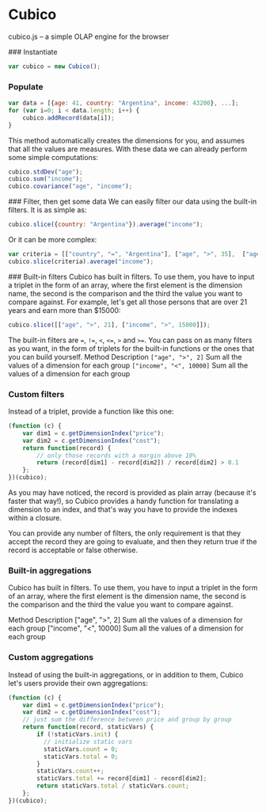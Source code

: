 Cubico
======

cubico.js – a simple OLAP engine for the browser

### Instantiate
```JavaScript
var cubico = new Cubico();
```

### Populate
```JavaScript
var data = [{age: 41, country: "Argentina", income: 43200}, ...];
for (var i=0; i < data.length; i++) {
    cubico.addRecord(data[i]);
}
```
This method automatically creates the dimensions for you, and assumes that all the values are measures. With these data we can already perform some simple computations:
```JavaScript
cubico.stdDev("age");
cubico.sum("income");
cubico.covariance("age", "income");
```

### Filter, then get some data
We can easily filter our data using the built-in filters. It is as simple as:
```JavaScript
cubico.slice({country: "Argentina"}).average("income");
```

Or it can be more complex:
```JavaScript
var criteria = [["country", "=", "Argentina"], ["age", ">", 35],  ["age", "<", 50], ["income", ">", 20000]];
cubico.slice(criteria).average("income");
```

### Built-in filters
Cubico has built in filters. To use them, you have to input a triplet in the form of an array, where the first element is the dimension name, the second is the comparison and the third the value you want to compare against.
For example, let's get all those persons that are over 21 years and earn more than $15000:
```JavaScript
cubico.slice([["age", ">", 21], ["income", ">", 15000]]);
```

The built-in filters are `=`, `!=`, `<`, `<=`, `>` and `>=`.
You can pass on as many filters as you want, in the form of triplets for the built-in functions or the ones that you can build yourself.
Method	Description
`["age", ">", 2]`	Sum all the values of a dimension for each group
`["income", "<", 10000]`	Sum all the values of a dimension for each group

### Custom filters
Instead of a triplet, provide a function like this one:

```JavaScript
(function (c) {
    var dim1 = c.getDimensionIndex("price");
    var dim2 = c.getDimensionIndex("cost");
    return function(record) {
        // only those records with a margin above 10%
        return (record[dim1] - record[dim2]) / record[dim2] > 0.1
    };
})(cubico);
````
As you may have noticed, the record is provided as plain array (because it's faster that way!), so Cubico provides a handy function for translating a dimension to an index, and that's way you have to provide the indexes within a closure.

You can provide any number of filters, the only requirement is that they accept the record they are going to evaluate, and then they return true if the record is acceptable or false otherwise.

### Built-in aggregations
Cubico has built in filters. To use them, you have to input a triplet in the form of an array, where the first element is the dimension name, the second is the comparison and the third the value you want to compare against.

Method	Description
["age", ">", 2]	Sum all the values of a dimension for each group
["income", "<", 10000]	Sum all the values of a dimension for each group


### Custom aggregations
Instead of using the built-in aggregations, or in addition to them, Cubico let's users provide their own aggregations:
```JavaScript
(function (c) {
    var dim1 = c.getDimensionIndex("price");
    var dim2 = c.getDimensionIndex("cost");
    // just sum the difference between price and group by group
    return function(record, staticVars) {
        if (!staticVars.init) {
          // initialize static vars
          staticVars.count = 0;
          staticVars.total = 0;
        }
        staticVars.count++;
        staticVars.total += record[dim1] - record[dim2];
        return staticVars.total / staticVars.count;
    };
})(cubico);
```

